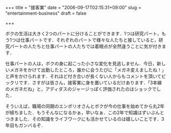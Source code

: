 +++
title = "接客業"
date = "2006-09-17T02:15:31+09:00"
slug = "entertainment-business"
draft = false

+++

<p>ボクの生活は大きく2つのパートに分けることができます．1つは研究パート，もう1つは仕事パートです．それぞれのパートで様々な人たちと接していると，研究パートの人たちと仕事パートの人たちでは着眼点が全然違うことに気が付きます．</p>
<p>仕事パートの人は，ボクの身に起こった小さな変化を見逃しません．今日，新しいメガネをかけて出勤したところ，誰かに会うたびに「メガネ変えましたね！」と声をかけられます．それほど付き合いが長くない人からもコメントを頂いてビックリです．さすがは皆さん，接客業に身を置いているだけあります．「3本線のメガネだね」と，アディダスのジャージっぽく評価されたのはショックでした．</p>
<p>そういえば，職場の同期のエンポリオさんとボクが今の仕事を始めてから丸2年が経ちました．もうそんなになるかぁ，早いなぁ．この2年で知識はずいぶんとつきました．その知識をライフワークにも活かせているのは嬉しいことです．3年目もガンバるぞ．</p>
